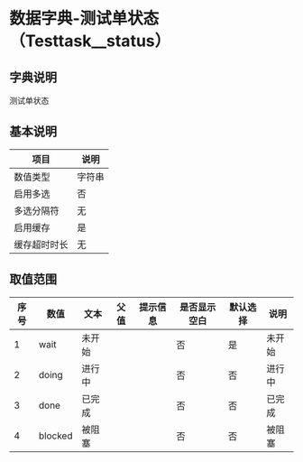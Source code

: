 # 数据字典-测试单状态（Testtask__status）
## 字典说明
测试单状态

## 基本说明
| 项目 | 说明 |
| -- | -- |
| 数值类型 | 字符串 |
| 启用多选 | 否 |
| 多选分隔符 | 无 |
| 启用缓存 | 是 |
| 缓存超时时长 | 无 |

## 取值范围
| 序号 | 数值 | 文本 | 父值 | 提示信息 | 是否显示空白 | 默认选择 | 说明 |
| -- | -- | -- | -- | -- | -- | -- | -- |
| 1 | wait | 未开始 |  |  | 否 | 是 | 未开始 |
| 2 | doing | 进行中 |  |  | 否 | 否 | 进行中 |
| 3 | done | 已完成 |  |  | 否 | 否 | 已完成 |
| 4 | blocked | 被阻塞 |  |  | 否 | 否 | 被阻塞 |

